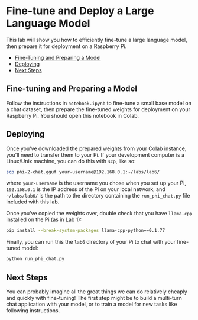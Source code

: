 # Fine-tune and Deploy a Large Language Model

This lab will show you how to efficiently fine-tune a large language model, then prepare it for deployment on a Raspberry Pi.

- [Fine-Tuning and Preparing a Model](#fine-tuning-and-preparing-a-model)
- [Deploying](#deploying)
- [Next Steps](#next-steps)

## Fine-tuning and Preparing a Model

Follow the instructions in `notebook.ipynb` to fine-tune a small base model on a chat dataset, then prepare the fine-tuned weights for deployment on your Raspberry Pi. You should open this notebook in Colab.

## Deploying

Once you've downloaded the prepared weights from your Colab instance, you'll need to transfer them to your Pi. If your development computer is a Linux/Unix machine, you can do this with `scp`, like so:

``` bash
scp phi-2-chat.gguf your-username@192.168.0.1:~/labs/lab6/
```

where `your-username` is the username you chose when you set up your Pi, `192.168.0.1` is the IP address of the Pi on your local network, and `~/labs/lab6/` is the path to the directory containing the `run_phi_chat.py` file included with this lab.

Once you've copied the weights over, double check that you have `llama-cpp` installed on the Pi (as in Lab 1):

``` bash
pip install --break-system-packages llama-cpp-python==0.1.77
```

Finally, you can run this the `lab6` directory of your Pi to chat with your fine-tuned model:

``` bash
python run_phi_chat.py
```

## Next Steps

You can probably imagine all the great things we can do relatively cheaply and quickly with fine-tuning! The first step might be to build a multi-turn chat application with your model, or to train a model for new tasks like following instructions.